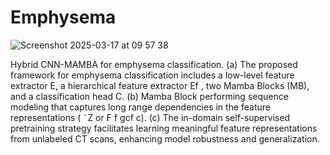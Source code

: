 # Emphysema

![Screenshot 2025-03-17 at 09 57 38](https://github.com/user-attachments/assets/f7d29f21-4999-46aa-b4ee-a3c59ce9ab53)

Hybrid CNN-MAMBA for emphysema classification. (a) The proposed framework for emphysema classification includes a low-level feature extractor
E, a hierarchical feature extractor Ef , two Mamba Blocks (MB), and a classification head C. (b) Mamba Block performing sequence modeling that captures
long range dependencies in the feature representations ( ˜Z or F f gcf c). (c) The in-domain self-supervised pretraining strategy facilitates learning meaningful
feature representations from unlabeled CT scans, enhancing model robustness and generalization.
